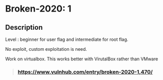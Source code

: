 # Broken-2020: 1
## Description
Level : beginner for user flag and intermediate for root flag.

No exploit, custom exploitation is need.

Work on virtualbox.
This works better with VirutalBox rather than VMware

> ### https://www.vulnhub.com/entry/broken-2020-1,470/
